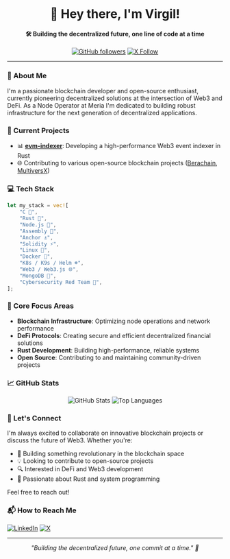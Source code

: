<div align="center">
  
# 👋 Hey there, I'm Virgil!

#### 🛠 Building the decentralized future, one line of code at a time

[![GitHub followers](https://img.shields.io/github/followers/0xHexaa?style=social)](https://github.com/0xHexaa)
[![X Follow](https://img.shields.io/twitter/follow/0xhexAs?style=social&label=Follow%20on%20X)](https://x.com/0xhexAs)

</div>

---

### 🚀 About Me

I'm a passionate blockchain developer and open-source enthusiast, currently pioneering decentralized solutions at the intersection of Web3 and DeFi. As a Node Operator at Meria I'm dedicated to building robust infrastructure for the next generation of decentralized applications.

### 🔭 Current Projects

- 📊 [**evm-indexer**](https://github.com/0xHexaa/evm-indexer): Developing a high-performance Web3 event indexer in Rust
- 🌐 Contributing to various open-source blockchain projects ([Berachain](https://github.com/0xHexaa/beacon-kit), [MultiversX](https://github.com/0xHexaa/mx-chain-keys-monitor-go))

### 💻 Tech Stack

```rust
let my_stack = vec![
    "C 🔧",
    "Rust 🦀",
    "Node.js 💫",
    "Assembly 💾",
    "Anchor ⚓​",
    "Solidity ⚡",
    "Linux 🐧",
    "Docker 🐋",
    "K8s / K9s / Helm ☸️",
    "Web3 / Web3.js 🌐",
    "MongoDB 🍃",
    "Cybersecurity Red Team 📛",
];
```

### 🌟 Core Focus Areas

- **Blockchain Infrastructure**: Optimizing node operations and network performance
- **DeFi Protocols**: Creating secure and efficient decentralized financial solutions
- **Rust Development**: Building high-performance, reliable systems
- **Open Source**: Contributing to and maintaining community-driven projects

### 📈 GitHub Stats

<div align="center">

![GitHub Stats](https://github-readme-stats.vercel.app/api?username=0xHexaa&show_icons=true&theme=radical)
![Top Languages](https://github-readme-stats.vercel.app/api/top-langs/?username=0xHexaa&layout=compact&theme=radical)

</div>

### 🤝 Let's Connect

I'm always excited to collaborate on innovative blockchain projects or discuss the future of Web3. Whether you're:

- 🌱 Building something revolutionary in the blockchain space
- 💡 Looking to contribute to open-source projects
- 🔍 Interested in DeFi and Web3 development
- 🦀 Passionate about Rust and system programming

Feel free to reach out!

### 📬 How to Reach Me

[![LinkedIn](https://img.shields.io/badge/LinkedIn-0077B5?style=for-the-badge&logo=linkedin&logoColor=white)](https://www.linkedin.com/in/virgilg)
[![X](https://img.shields.io/badge/X-000000?style=for-the-badge&logo=x&logoColor=white)](https://x.com/0xhexAs)

---

<div align="center">

*"Building the decentralized future, one commit at a time." 🚀*

</div>
